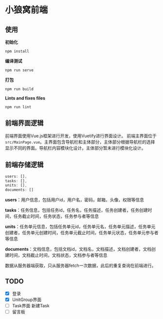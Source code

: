 # 小狼窝前端

## 使用
**初始化**
```shell
npm install
```
**编译测试**
```shell
npm run serve
```
**打包**
```
npm run build
```

**Lints and fixes files**
```
npm run lint
```

## 前端界面逻辑
前端界面使用Vue.js框架进行开发，使用Vuetify进行界面设计。
前端主界面位于`src/MainPage.vue`。主界面包含导航栏和主体部分，主体部分根据导航栏的选择显示不同的界面。导航栏内容模块化设计。主体部分暂未进行模块化设计。

## 前端存储逻辑
```js
users: [],
tasks: [],
units: [],
documents: []
```
**users**：用户信息，包括用户id，用户名，密码，邮箱，头像，权限等信息

**tasks**：任务信息，包括任务id，任务名，任务描述，任务创建者，任务创建时间，任务截止时间，任务状态，任务参与者等信息

**units**：任务单元信息，包括任务单元id，任务单元名，任务单元描述，任务单元创建者，任务单元创建时间，任务单元截止时间，任务单元状态，任务单元参与者等信息

**documents**：文档信息，包括文档id，文档名，文档描述，文档创建者，文档创建时间，文档截止时间，文档状态，文档参与者等信息

数据从服务器端获取，只从服务器fetch一次数据，此后的重复查询在前端进行。

## TODO
- [x] 登录
- [x] UnitGroup界面
- [ ] Task界面 新建Task
- [ ] 留言板
